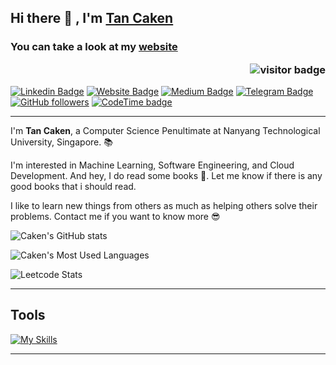 ## Hi there 👋 , I'm [Tan Caken](https://www.github.com/tcaken) 

### You can take a look at my [website](http://www.cakentan.net/) <p  align="right"><img src="https://visitor-badge.laobi.icu/badge?page_id=tcaken" alt="visitor badge"/></p>

[![Linkedin Badge](https://img.shields.io/badge/-tcaken-blue?style=flat-square&logo=Linkedin&logoColor=white&link=https://www.linkedin.com/in/tcaken/)](https://www.linkedin.com/in/tcaken/)
[![Website Badge](https://img.shields.io/badge/-tcaken-darkgreen?style=flat-square&logo=Safari&logoColor=white&link=http://cakentan.net)](http://www.cakentan.net/)
[![Medium Badge](https://img.shields.io/badge/-tcaken-black?style=flat-square&logo=Medium&logoColor=white&link=https://medium.com/@cakentann)](https://medium.com/@cakentan)
[![Telegram Badge](https://img.shields.io/badge/-tcaken-blue?style=flat-square&logo=Telegram&logoColor=white&link=https://telegram.org/@band_height)](https://telegram.org/@band_height)
[![GitHub followers](https://img.shields.io/github/followers/tcaken?style=social)](https://www.github.com/tcaken)
[![CodeTime badge](https://img.shields.io/endpoint?style=social&url=https%3A%2F%2Fapi.codetime.dev%2Fshield%3Fid%3D17502%26project%3D%26in%3D0)](https://codetime.dev)

<hr>

I'm **Tan Caken**, a Computer Science Penultimate at Nanyang Technological University, Singapore. 📚

I'm interested in Machine Learning, Software Engineering, and Cloud Development. And hey, I do read some books 📖. Let me know if there is any good books that i should read.

I like to learn new things from others as much as helping others solve their problems. Contact me if you want to know more 😎

![Caken's GitHub stats](https://github-readme-stats.vercel.app/api?username=tcaken&show_icons=true&theme=highcontrast)

![Caken's Most Used Languages](https://github-readme-stats.vercel.app/api/top-langs/?username=tcaken&layout=compact&theme=highcontrast&hide=jupyter%20notebook)

![Leetcode Stats](https://leetcard.jacoblin.cool/Roxenn)

<hr>

## Tools

[![My Skills](https://skillicons.dev/icons?i=js,html,css,cpp,python,flask,git,github,githubactions,aws,docker,nginx)](https://skillicons.dev)

<hr>
